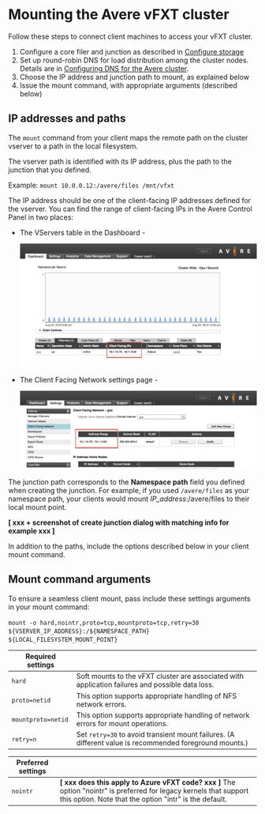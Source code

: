 # Mounting the Avere vFXT cluster

Follow these steps to connect client machines to access your vFXT cluster.

1. Configure a core filer and junction as described in [Configure storage](configure_storage.md)
1. Set up round-robin DNS for load distribution among the cluster nodes. Details are in [Configuring DNS for the Avere cluster](configure_dns.md).
1. Choose the IP address and junction path to mount, as explained below 
1. Issue the mount command, with appropriate arguments (described below) 

## IP addresses and paths

The ``mount`` command from your client maps the remote path on the cluster vserver to a path in the local filesystem.  

The vserver path is identified with its IP address, plus the path to the junction that you defined. 

Example: ``mount 10.0.0.12:/avere/files /mnt/vfxt``

The IP address should be one of the client-facing IP addresses defined for the vserver. You can find the range of client-facing IPs in the Avere Control Panel in two places: 

* The VServers table in the Dashboard - 
 
  ![Dashboard tab of the Avere Control Panel with the VServer tab selected in the data table below the graph, and the IP address section circled](images/ip_addresses_dashboard.png)

* The Client Facing Network settings page - 

  ![Settings > VServer > Client Facing Network configuration page with a circle around the Address Range section of the table for a particular vserver](images/ip_addresses_settings.png)

The junction path corresponds to the **Namespace path** field you defined when creating the junction. For example, if you used ``/avere/files`` as your namespace path, your clients would mount *IP_address*:/avere/files to their local mount point. 

**[ xxx + screenshot of create junction dialog with matching info for example xxx ]**

In addition to the paths, include the options described below in your client mount command.

## Mount command arguments

To ensure a seamless client mount, pass include these settings arguments in your mount command: 

``mount -o hard,nointr,proto=tcp,mountproto=tcp,retry=30 ${VSERVER_IP_ADDRESS}:/${NAMESPACE_PATH} ${LOCAL_FILESYSTEM_MOUNT_POINT}``


| Required settings | |
--- | --- 
``hard`` | Soft mounts to the vFXT cluster are associated with application failures and possible data loss. 
``proto=netid`` | This option supports appropriate handling of NFS network errors.
``mountproto=netid`` | This option supports appropriate handling of network errors for mount operations.
``retry=n`` | Set ``retry=30`` to avoid transient mount failures. (A different value is recommended foreground mounts.)

| Preferred settings  | |
--- | --- 
``nointr``            | **[ xxx does this apply to Azure vFXT code? xxx ]** The option "nointr" is preferred for legacy kernels that support this option. Note that the option "intr" is the default.

